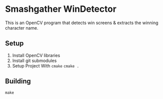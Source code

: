 # Smashgather WinDetector

This is an OpenCV program that detects win screens & extracts the winning character name.

## Setup

1. Install OpenCV libraries
2. Install git submodules
3. Setup Project With `cmake`
`cmake .`

## Building
`make`
